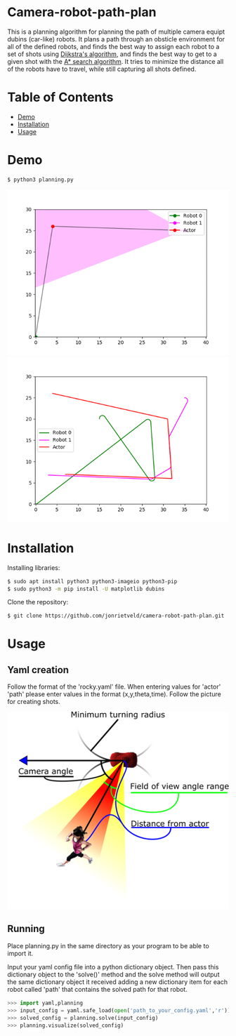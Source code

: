 # Camera-robot-path-plan
This is a planning algorithm for planning the path of multiple camera equipt dubins (car-like) robots. It plans a path through an obsticle environment for all of the defined robots, and finds the best way to assign each robot to a set of shots using [Dijkstra's algorithm](https://en.wikipedia.org/wiki/Dijkstra%27s_algorithm), and finds the best way to get to a given shot with the [A* search algorithm](https://en.wikipedia.org/wiki/A*_search_algorithm). It tries to minimize the distance all of the robots have to travel, while still capturing all shots defined.

# Table of Contents
* [Demo](#demo)
* [Installation](#installation)
* [Usage](#usage)

# Demo
``` bash
$ python3 planning.py
```
![Running Example](./smooth-follow.gif)
![Path](./smooth-follow.png)
# Installation
Installing libraries:
``` bash
$ sudo apt install python3 python3-imageio python3-pip
$ sudo python3 -m pip install -U matplotlib dubins
```
Clone the repository:
``` bash
$ git clone https://github.com/jonrietveld/camera-robot-path-plan.git
```

# Usage
## Yaml creation
Follow the format of the 'rocky.yaml' file. When entering values for 'actor' 'path' please enter values in the format (x,y,theta,time). Follow the picture for creating shots.


![Shot Creation](./shot-config.png)

## Running
Place planning.py in the same directory as your program to be able to import it.

Input your yaml config file into a python dictionary object. Then pass this dictionary object to the 'solve()' method and the solve method will output the same dictionary object it received adding a new dictionary item for each robot called 'path' that contains the solved path for that robot.
``` python
>>> import yaml,planning
>>> input_config = yaml.safe_load(open('path_to_your_config.yaml','r'))
>>> solved_config = planning.solve(input_config)
>>> planning.visualize(solved_config)
```
